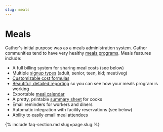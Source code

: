```yaml
---
slug: meals
---
```


# Meals

Gather's initial purpose was as a meals administration system. Gather communities tend to have very healthy [meals programs](/assets/screenshots/meals-index.png). Meals features include:

* A full billing system for sharing meal costs (see below)
* Multiple [signup types](/assets/screenshots/view-meal.png) (adult, senior, teen, kid; meat/veg)
* [Customizable cost formulas](/assets/screenshots/meal-formula-form.png)
* [Beautiful, detailed reporting](/assets/screenshots/meals-report.png) so you can see how your meals program is working
* Exportable [meal calendar](/assets/screenshots/meal-calendar-entries.png)
* A pretty, printable [summary sheet](/assets/screenshots/meal-summary.png) for cooks
* Email reminders for workers and diners
* Automatic integration with facility reservations (see below)
* Ability to easily email meal attendees

{% include faq-section.md slug=page.slug %}
